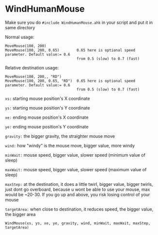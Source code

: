 # WindHumanMouse

Make sure you do `#include WindHumanMouse.ahk` in your script and put it in same directory

Normal usage:

```autohotkey
MoveMouse(100, 200)
MoveMouse(100, 200, 0.65)        0.65 here is optional speed parameter. Default value:= 0.6
                                 from 0.5 (slow) to 0.7 (fast)
```

Relative destination usage:

```autohotkey
MoveMouse(100, 200,, "RD")
MoveMouse(100, 200, 0.65, "RD")  0.65 here is optional speed parameter. Default value:= 0.6
                                 from 0.5 (slow) to 0.7 (fast)
```


`xs:` starting mouse position's X coordinate

`ys:` starting mouse position's Y coordinate

`xe:` ending mouse position's X coordinate

`ye:` ending mouse position's Y coordinate

`gravity:` the bigger gravity, the straighter mouse move

`wind:` how "windy" is the mouse move, bigger value, more windy

`minWait:` mouse speed, bigger value, slower speed (minimum value of sleep)

`maxWait:` mouse speed, bigger value, slower speed (maximum value of sleep)

`maxStep:` at the destination, it does a little twirl, bigger value, bigger twirls, just dont go overboard, because u wont be able to use your mouse, max would be ~20-30. If you go up and above, you risk losing control of your mouse

`targetArea:` when close to destination, it reduces speed, the bigger value, the bigger area


`WindMouse(xs, ys, xe, ye, gravity, wind, minWait, maxWait, maxStep, targetArea)`
